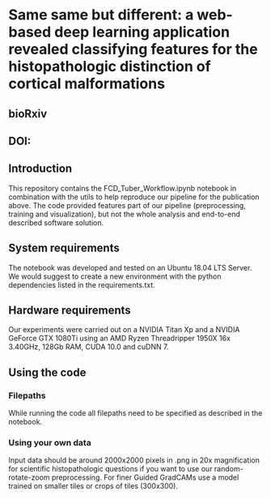 # Same same but different: a web-based deep learning application revealed classifying features for the histopathologic distinction of cortical malformations
## bioRxiv
## DOI: 
## Introduction
This repository contains the FCD_Tuber_Workflow.ipynb notebook in combination with the utils to help reproduce our pipeline for the publication above. The code provided features part of our pipeline (preprocessing, training and visualization), but not the whole analysis and end-to-end described software solution.

## System requirements
The notebook was developed and tested on an Ubuntu 18.04 LTS Server.
We would suggest to create a new environment with the python dependencies listed in the requirements.txt.

## Hardware requirements
Our experiments were carried out on a NVIDIA Titan Xp and a NVIDIA GeForce GTX 1080Ti using an AMD Ryzen Threadripper 1950X 16x 3.40GHz, 128Gb RAM, CUDA 10.0 and cuDNN 7.

## Using the code
### Filepaths
While running the code all filepaths need to be specified as described in the notebook. 

### Using your own data
Input data should be around 2000x2000 pixels in .png in 20x magnification for scientific histopathologic questions if you want to use our random-rotate-zoom preprocessing. 
For finer Guided GradCAMs use a model trained on smaller tiles or crops of tiles (300x300).
